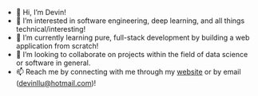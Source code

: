 - 👋 Hi, I’m Devin!
- 👀 I’m interested in software engineering, deep learning, and all things technical/interesting!
- 🌱 I’m currently learning pure, full-stack development by building a web application from scratch!
- 💞️ I’m looking to collaborate on projects within the field of data science or software in general.
- 📫 Reach me by connecting with me through my [website](https://devinllu.github.io/) or by email (devinllu@hotmail.com)!

<!---
devinllu/devinllu is a ✨ special ✨ repository because its `README.md` (this file) appears on your GitHub profile.
You can click the Preview link to take a look at your changes.
--->
